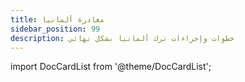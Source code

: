 ```yaml
---
title: مغادرة ألمانيا
sidebar_position: 99
description: خطوات وإجراءات ترك ألمانيا بشكل نهائي
---
```


import DocCardList from '@theme/DocCardList';

<DocCardList />
